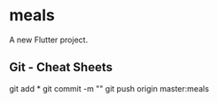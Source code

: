 # meals

A new Flutter project.

## Git - Cheat Sheets

git add *
git commit -m ""
git push origin master:meals
